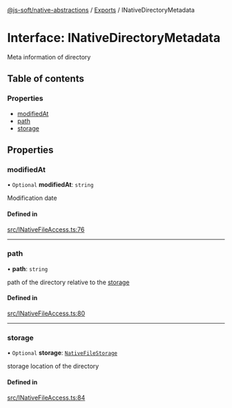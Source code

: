 [@js-soft/native-abstractions](../README.md) / [Exports](../modules.md) / INativeDirectoryMetadata

# Interface: INativeDirectoryMetadata

Meta information of directory

## Table of contents

### Properties

- [modifiedAt](INativeDirectoryMetadata.md#modifiedat)
- [path](INativeDirectoryMetadata.md#path)
- [storage](INativeDirectoryMetadata.md#storage)

## Properties

### modifiedAt

• `Optional` **modifiedAt**: `string`

Modification date

#### Defined in

[src/INativeFileAccess.ts:76](https://github.com/js-soft/ts-native-access/blob/c428889/packages/abstractions/src/INativeFileAccess.ts#L76)

___

### path

• **path**: `string`

path of the directory relative to the [storage](INativeDirectoryMetadata.md#storage)

#### Defined in

[src/INativeFileAccess.ts:80](https://github.com/js-soft/ts-native-access/blob/c428889/packages/abstractions/src/INativeFileAccess.ts#L80)

___

### storage

• `Optional` **storage**: [`NativeFileStorage`](../enums/NativeFileStorage.md)

storage location of the directory

#### Defined in

[src/INativeFileAccess.ts:84](https://github.com/js-soft/ts-native-access/blob/c428889/packages/abstractions/src/INativeFileAccess.ts#L84)
